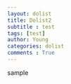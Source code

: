 ```yaml
---
layout: dolist
title: Dolist2
subtitle : test
tags: [test]
author: Young
categories: dolist
comments : True
---
```

sample
